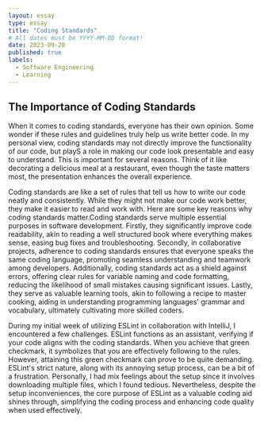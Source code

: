 ```yaml
---
layout: essay
type: essay
title: "Coding Standards"
# All dates must be YYYY-MM-DD format!
date: 2023-09-20
published: true
labels:
  - Software Engineering
  - Learning
---
```


## The Importance of Coding Standards

When it comes to coding standards, everyone has their own opinion. Some wonder if these rules and guidelines truly help us write better code. In my personal view, coding standards may not directly improve the functionality of our code, but playS a role in making our code look presentable and easy to understand. This is important for several reasons. Think of it like decorating a delicious meal at a restaurant, even though the taste matters most, the presentation enhances the overall experience.

Coding standards are like a set of rules that tell us how to write our code neatly and consistently. While they might not make our code work better, they make it easier to read and work with. Here are some key reasons why coding standards matter.Coding standards serve multiple essential purposes in software development. Firstly, they significantly improve code readability, akin to reading a well structured book where everything makes sense, easing bug fixes and troubleshooting. Secondly, in collaborative projects, adherence to coding standards ensures that everyone speaks the same coding language, promoting seamless understanding and teamwork among developers. Additionally, coding standards act as a shield against errors, offering clear rules for variable naming and code formatting, reducing the likelihood of small mistakes causing significant issues. Lastly, they serve as valuable learning tools, akin to following a recipe to master cooking, aiding in understanding programming languages' grammar and vocabulary, ultimately cultivating more skilled coders.

During my initial week of utilizing ESLint in collaboration with IntelliJ, I encountered a few challenges. ESLint functions as an assistant, verifying if your code aligns with the coding standards. When you achieve that green checkmark, it symbolizes that you are effectively following to the rules. However, attaining this green checkmark can prove to be quite demanding. ESLint's strict nature, along with its annoying setup process, can be a bit of a  frustration. Personally, I had mix feelings about the setup since it involves downloading multiple files, which I found tedious. Nevertheless, despite the setup inconveniences, the core purpose of ESLint as a valuable coding aid shines through, simplifying the coding process and enhancing code quality when used effectively.






